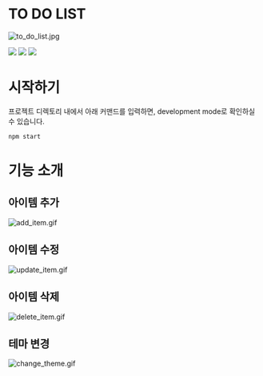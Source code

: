 # TO DO LIST
![to_do_list.jpg](public%2Fto_do_list.jpg)

<img src="https://img.shields.io/badge/React-61DAFB?style=flat-square&logo=react&logoColor=black"/> <img src="https://img.shields.io/badge/StyledComponents-DB7093?style=flat-square&logo=styledcomponents&logoColor=black"/> <img src="https://img.shields.io/badge/MSW-FF6A33?style=flat-square&logo=mockserviceworker&logoColor=black"/>

# 시작하기
프로젝트 디렉토리 내에서 아래 커맨드를 입력하면, development mode로 확인하실 수 있습니다.
```
npm start
```

# 기능 소개
## 아이템 추가
![add_item.gif](public%2Fadd_item.gif)
## 아이템 수정
![update_item.gif](public%2Fupdate_item.gif)
## 아이템 삭제
![delete_item.gif](public%2Fdelete_item.gif)
## 테마 변경
![change_theme.gif](public%2Fchange_theme.gif)
